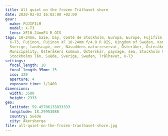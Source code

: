 ```yaml
---
title: All quiet on the frozen Trälhavet shore
date: 2020-02-03 16:02:00 +02:00
gear:
  make: FUJIFILM
  model: X-T3
  lens: XF10-24mmF4 R OIS
tags: 10-24mm, baie, bay, Comté de Stockholm, Europa, Europe, Fujifilm, Fujifilm
  X-T3, Fujinon, Fujinon XF 10-24mm f/4.0 R OIS, Kingdom of Sweden, Konungariket
  Sverige, landscape, mer, Näsuddens naturreservat, Österåker, Österåker
  Municipality, Österåkers kommun, Österskär, paysage, sea, Stockholm County,
  Stockholms län, Suède, Sverige, Sweden, Trälhavet, X-T3
settings:
  focal_length: 10
  focal_length_35mm: 15
  iso: 320
  aperture: 4
  exposure_time: 1/1400
dimensions:
  width: 3500
  height: 2333
geo:
  latitude: 59.45706133833333
  longitude: 18.29953088
  country: Suède
  city: Åkersberga
file: all-quiet-on-the-frozen-traelhavet-shore.jpg
---
```



